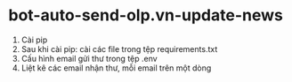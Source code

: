 # bot-auto-send-olp.vn-update-news
1. Cài pip
2. Sau khi cài pip: cài các file trong tệp requirements.txt
3. Cấu hình email gửi thư trong tệp .env
4. Liệt kê các email nhận thư, mỗi email trên một dòng
